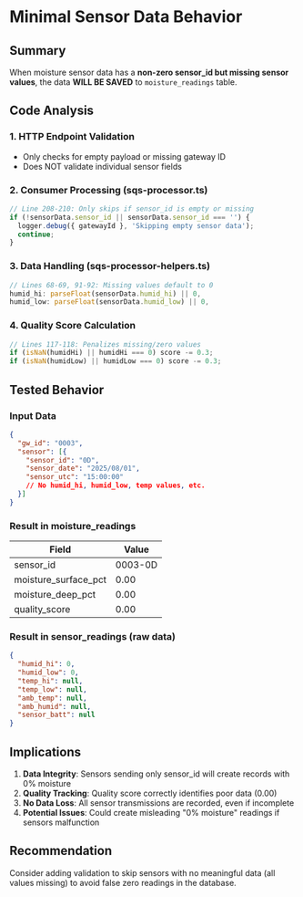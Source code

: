 # Minimal Sensor Data Behavior

## Summary
When moisture sensor data has a **non-zero sensor_id but missing sensor values**, the data **WILL BE SAVED** to `moisture_readings` table.

## Code Analysis

### 1. HTTP Endpoint Validation
- Only checks for empty payload or missing gateway ID
- Does NOT validate individual sensor fields

### 2. Consumer Processing (sqs-processor.ts)
```typescript
// Line 208-210: Only skips if sensor_id is empty or missing
if (!sensorData.sensor_id || sensorData.sensor_id === '') {
  logger.debug({ gatewayId }, 'Skipping empty sensor data');
  continue;
}
```

### 3. Data Handling (sqs-processor-helpers.ts)
```typescript
// Lines 68-69, 91-92: Missing values default to 0
humid_hi: parseFloat(sensorData.humid_hi) || 0,
humid_low: parseFloat(sensorData.humid_low) || 0,
```

### 4. Quality Score Calculation
```typescript
// Lines 117-118: Penalizes missing/zero values
if (isNaN(humidHi) || humidHi === 0) score -= 0.3;
if (isNaN(humidLow) || humidLow === 0) score -= 0.3;
```

## Tested Behavior

### Input Data
```json
{
  "gw_id": "0003",
  "sensor": [{
    "sensor_id": "0D",
    "sensor_date": "2025/08/01",
    "sensor_utc": "15:00:00"
    // No humid_hi, humid_low, temp values, etc.
  }]
}
```

### Result in moisture_readings
| Field | Value |
|-------|-------|
| sensor_id | 0003-0D |
| moisture_surface_pct | 0.00 |
| moisture_deep_pct | 0.00 |
| quality_score | 0.00 |

### Result in sensor_readings (raw data)
```json
{
  "humid_hi": 0,
  "humid_low": 0,
  "temp_hi": null,
  "temp_low": null,
  "amb_temp": null,
  "amb_humid": null,
  "sensor_batt": null
}
```

## Implications

1. **Data Integrity**: Sensors sending only sensor_id will create records with 0% moisture
2. **Quality Tracking**: Quality score correctly identifies poor data (0.00)
3. **No Data Loss**: All sensor transmissions are recorded, even if incomplete
4. **Potential Issues**: Could create misleading "0% moisture" readings if sensors malfunction

## Recommendation
Consider adding validation to skip sensors with no meaningful data (all values missing) to avoid false zero readings in the database.